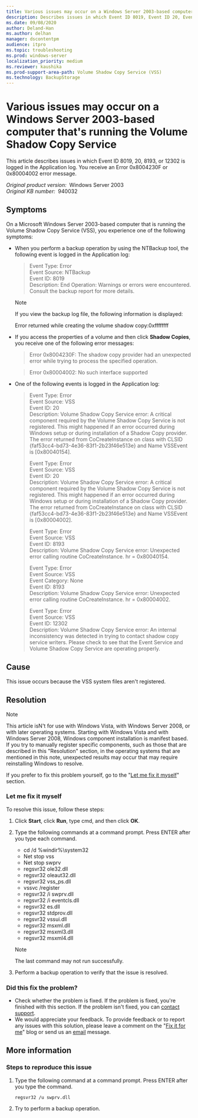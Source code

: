 ```yaml
---
title: Various issues may occur on a Windows Server 2003-based computer running the Volume Shadow Copy Service
description: Describes issues in which Event ID 8019, Event ID 20, Event ID 8193, or Event ID 12302 may be logged in the Application log. You may receive an Error 0x8004230F error message or an Error 0x80004002 error message.
ms.date: 09/08/2020
author: Deland-Han
ms.author: delhan
manager: dscontentpm
audience: itpro
ms.topic: troubleshooting
ms.prod: windows-server
localization_priority: medium
ms.reviewer: kaushika
ms.prod-support-area-path: Volume Shadow Copy Service (VSS)
ms.technology: BackupStorage
---
```

# Various issues may occur on a Windows Server 2003-based computer that's running the Volume Shadow Copy Service

This article describes issues in which Event ID 8019, 20, 8193, or 12302 is logged in the Application log. You receive an Error 0x8004230F or 0x80004002 error message.

_Original product version:_ &nbsp;Windows Server 2003  
_Original KB number:_ &nbsp;940032

## Symptoms

On a Microsoft Windows Server 2003-based computer that is running the Volume Shadow Copy Service (VSS), you experience one of the following symptoms:

- When you perform a backup operation by using the NTBackup tool, the following event is logged in the Application log:
    > Event Type: Error  
    Event Source: NTBackup  
    Event ID: 8019  
    Description: End Operation: Warnings or errors were encountered. Consult the backup report for more details.  

    > [!NOTE]
    > If you view the backup log file, the following information is displayed:
    >
    > Error returned while creating the volume shadow copy:0xffffffff

- If you access the properties of a volume and then click **Shadow Copies**, you receive one of the following error messages:
    > Error 0x8004230F: The shadow copy provider had an unexpected error while trying to process the specified operation.

    > Error 0x80004002: No such interface supported

- One of the following events is logged in the Application log:
    > Event Type: Error  
    Event Source: VSS  
    Event ID: 20  
    Description: Volume Shadow Copy Service error: A critical component required by the Volume Shadow Copy Service is not registered. This might happened if an error occurred during Windows setup or during installation of a Shadow Copy provider. The error returned from CoCreateInstance on class with CLSID {faf53cc4-bd73-4e36-83f1-2b23f46e513e} and Name VSSEvent is [0x80040154].  
    >
    > Event Type: Error  
    Event Source: VSS  
    Event ID: 20  
    Description: Volume Shadow Copy Service error: A critical component required by the Volume Shadow Copy Service is not registered. This might happened if an error occurred during Windows setup or during installation of a Shadow Copy provider. The error returned from CoCreateInstance on class with CLSID {faf53cc4-bd73-4e36-83f1-2b23f46e513e} and Name VSSEvent is [0x80004002].  
    >
    > Event Type: Error  
    Event Source: VSS  
    Event ID: 8193  
    Description: Volume Shadow Copy Service error: Unexpected error calling routine CoCreateInstance. hr = 0x80040154.  
    >
    > Event Type: Error  
    Event Source: VSS  
    Event Category: None  
    Event ID: 8193  
    Description: Volume Shadow Copy Service error: Unexpected error calling routine CoCreateInstance. hr = 0x80004002.  
    >
    > Event Type: Error  
    Event Source: VSS  
    Event ID: 12302  
    Description: Volume Shadow Copy Service error: An internal inconsistency was detected in trying to contact shadow copy service writers. Please check to see that the Event Service and Volume Shadow Copy Service are operating properly.

## Cause

This issue occurs because the VSS system files aren't registered.

## Resolution

> [!NOTE]
> This article isN't for use with Windows Vista, with Windows Server 2008, or with later operating systems. Starting with Windows Vista and with Windows Server 2008, Windows component installation is manifest based. If you try to manually register specific components, such as those that are described in this "Resolution" section, in the operating systems that are mentioned in this note, unexpected results may occur that may require reinstalling Windows to resolve.

If you prefer to fix this problem yourself, go to the "[Let me fix it myself](#let-me-fix-it-myself)" section.

### Let me fix it myself

To resolve this issue, follow these steps:

1. Click **Start**, click **Run**, type cmd, and then click **OK**.

2. Type the following commands at a command prompt. Press ENTER after you type each command.

    - cd /d %windir%\system32
    - Net stop vss  
    - Net stop swprv  
    - regsvr32 ole32.dll
    - regsvr32 oleaut32.dll
    - regsvr32 vss_ps.dll  
    - vssvc /register  
    - regsvr32 /i swprv.dll  
    - regsvr32 /i eventcls.dll  
    - regsvr32 es.dll
    - regsvr32 stdprov.dll
    - regsvr32 vssui.dll
    - regsvr32 msxml.dll
    - regsvr32 msxml3.dll
    - regsvr32 msxml4.dll
    > [!NOTE]
    > The last command may not run successfully.
3. Perform a backup operation to verify that the issue is resolved.

### Did this fix the problem?

- Check whether the problem is fixed. If the problem is fixed, you're finished with this section. If the problem isn't fixed, you can [contact support](/contactus).
- We would appreciate your feedback. To provide feedback or to report any issues with this solution, please leave a comment on the "[Fix it for me](https://support.microsoft.com/help/2970908)" blog or send us an [email](mailto:fixit4me@microsoft.com?subject=kb) message.

## More information

### Steps to reproduce this issue

1. Type the following command at a command prompt. Press ENTER after you type the command.

    ```console
    regsvr32 /u swprv.dll
    ```

2. Try to perform a backup operation.
